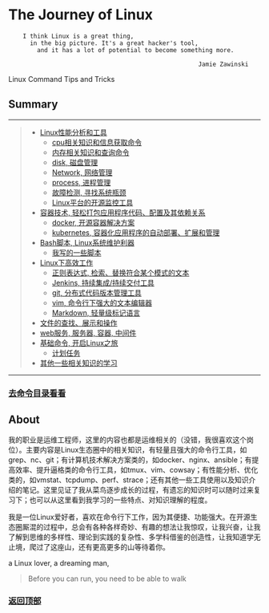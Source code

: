 # The Journey of Linux

```
    I think Linux is a great thing,
      in the big picture. It's a great hacker's tool,
        and it has a lot of potential to become something more.
                            
                                                     Jamie Zawinski
```

Linux Command Tips and Tricks

## Summary

---
> + [Linux性能分析和工具](./performance)
>     + [cpu相关知识和信息获取命令](./performance/cpu)
>     + [内存相关知识和查询命令](./performance/memory)
>     + [disk, 磁盘管理](./performance/disk)
>     + [Network, 网络管理](./performance/network)
>     + [process, 进程管理](./performance/process)
>     + [故障检测, 寻找系统瓶颈](./performance/troubleshoot)
>     + [Linux平台的开源监控工具](./performance/real-time)
> + [容器技术, 轻松打包应用程序代码、配置及其依赖关系](./container)
>     + [docker, 开源容器解决方案](./container/docker)
>     + [kubernetes, 容器化应用程序的自动部署、扩展和管理](./container/kubernetes)
> + [Bash脚本, Linux系统维护利器](./bash)
>     + [我写的一些脚本](./bash/my)
> + [Linux下高效工作](./efficiency)
>     + [正则表达式, 检索、替换符合某个模式的文本](./efficiency/regular_expression)
>     + [Jenkins, 持续集成/持续交付工具](./efficiency/jenkins)
>     + [git, 分布式代码版本管理工具](./efficiency/git)
>     + [vim, 命令行下强大的文本编辑器](./efficiency/vim)
>     + [Markdown, 轻量级标记语言](./efficiency/vim)
> + [文件的查找、展示和操作](./file)
> + [web服务, 服务器, 容器, 中间件](./web)
> + [基础命令, 开启Linux之旅](./common)
>     + [计划任务](./common/schedule)
> + [其他一些相关知识的学习](./less-is-more)
---

### [去命令目录看看](index.md)

## About

我的职业是运维工程师，这里的内容也都是运维相关的（没错，我很喜欢这个岗位）。主要内容是Linux生态圈中的相关知识，有轻量且强大的命令行工具，如grep、nc、git；有计算机技术解决方案类的，如docker、nginx、ansible；有提高效率、提升逼格类的命令行工具，如tmux、vim、cowsay；有性能分析、优化类的，如vmstat、tcpdump、perf、strace；还有其他一些工具使用以及知识介绍的笔记。这里见证了我从菜鸟逐步成长的过程，有遗忘的知识时可以随时过来复习下；也可以从这里看到我学习的一些特点、对知识理解的程度。

我是一位Linux爱好者，喜欢在命令行下工作，因为其便捷、功能强大。在开源生态圈厮混的过程中，总会有各种各样奇妙、有趣的想法让我惊叹，让我兴奋，让我了解到思维的多样性、理论到实践的复杂性、多学科借鉴的创造性，让我知道学无止境，爬过了这座山，还有更高更多的山等待着你。

a Linux lover, a dreaming man, 

> Before you can run, you need to be able to walk

### [返回顶部](#readme)

